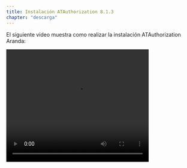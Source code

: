 ```yaml
---
title: Instalación ATAuthorization 8.1.3
chapter: "descarga"
---
```


El siguiente video muestra como realizar la instalación ATAuthorization Aranda:

<video width="380" height="300" controls> <source src="https://arandasoftware.sharepoint.com/sites/Documentacion-RepositorioPortalDoc/Documentos%20compartidos/Repositorio%20Portal%20Doc/ASDK%20v8/1.2%20ASDKv8/1.2.1.3%20Descarga%20Fuentes%20e%20Instalacion/1.2.1.3.5%20Install%20ATAuthorizaion-8.1.3.mp4?App=OneDriveWebVideo" type="video/mp4"> Your browser does not support the video tag. </video>
